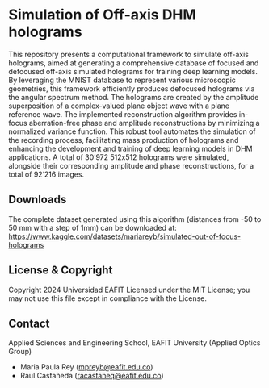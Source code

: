 # Simulation of Off-axis DHM holograms
This repository presents a computational framework to simulate off-axis holograms, aimed at generating a comprehensive database of focused and defocused off-axis simulated holograms for training deep learning models. By leveraging the MNIST database to represent various microscopic geometries, this framework efficiently produces defocused holograms via the angular spectrum method. The holograms are created by the amplitude superposition of a complex-valued plane object wave with a plane reference wave. The implemented reconstruction algorithm provides in-focus aberration-free phase and amplitude 
reconstructions by minimizing a normalized variance function. This robust tool automates the simulation of the recording process, facilitating mass production of holograms and enhancing the development and training of deep learning models in DHM applications. A total of 30’972 512x512 holograms were simulated, alongside their corresponding amplitude and phase reconstructions, for a total of 92’216 images.


## Downloads
The complete dataset generated using this algorithm (distances from -50 to 50 mm with a step of 1mm) can be downloaded at:
https://www.kaggle.com/datasets/mariareyb/simulated-out-of-focus-holograms

## License & Copyright
Copyright 2024 Universidad EAFIT
Licensed under the MIT License; you may not use this file except in compliance with the License.

## Contact
Applied Sciences and Engineering School, EAFIT University (Applied Optics Group)
- Maria Paula Rey (mpreyb@eafit.edu.co)
- Raul Castañeda (racastaneq@eafit.edu.co)
